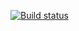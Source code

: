 [![Build status](https://ci.appveyor.com/api/projects/status/hgciivtth6qymgqo?svg=true)](https://ci.appveyor.com/project/vvitoss/dzapi1-1-1-2)
